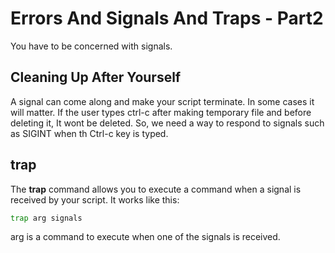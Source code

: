 # Errors And Signals And Traps - Part2
You have to be concerned with signals.

## Cleaning Up After Yourself
A signal can come along and make your script terminate. In some cases it will matter. If the user types ctrl-c after making temporary file and before deleting it, It wont be deleted. So, we need a way to respond to signals such as SIGINT when th Ctrl-c key is typed.

## trap
The **trap** command allows you to execute a command when a signal is received by your script. It works like this:
```bash
trap arg signals
```
arg is a command to execute when one of the signals is received.

<!--stackedit_data:
eyJoaXN0b3J5IjpbODAwNDg0MzMsLTY5NjA3MzIzOV19
-->